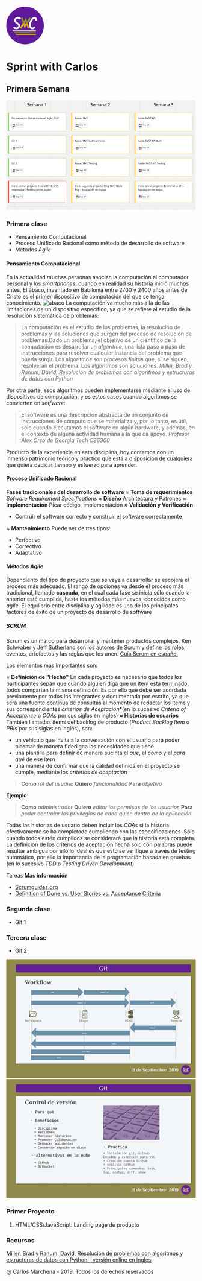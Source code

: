 

<img src="../../modulos/img/swc.jpg" alt="Kitten"
	title="A cute kitten" width="100" height="100" style="border-radius: 50%" />

# Sprint with Carlos
## Primera Semana
![base](/modulos/img/swc-fullstack-03.png)
### Primera clase
- Pensamiento Computacional
- Proceso Unificado Racional como método de desarrollo de software
- Métodos *Agile*
#### Pensamiento Computacional
En la actualidad muchas personas asocian la computación al computador personal y los *smartphones*, cuando en realidad su historia inició muchos antes. El ábaco, inventado en Babilonia entre 2700 y 2400 años antes de Cristo es el primer dispositivo de computación del que se tenga conocimiento.
![abaco](https://history-computer.com/CalculatingTools/Abacus/RomanAbacus.jpg) 
La computación va mucho más allá de las limitaciones de un dispositivo específico, ya que se refiere al estudio de la resolución sistemática de problemas: 
>La computación es el estudio de los problemas, la resolución de problemas y las soluciones que surgen del proceso de resolución de problemas.Dado un problema, el objetivo de un científico de la computación es desarrollar un *algoritmo*, una lista paso a paso de instrucciones para resolver cualquier instancia del problema que pueda surgir. Los algoritmos son procesos finitos que, si se siguen, resolverán el problema. Los algoritmos son soluciones. 
*Miller, Brad y Ranum, David, Resolución de problemas con algoritmos y estructuras de datos con Python*

Por otra parte, esos algoritmos pueden implementarse mediante el uso de dispositivos de computación, y es estos casos cuando algoritmos se convierten en *sotfware*:
>El software es una descripción abstracta de un conjunto de instrucciones de cómputo que se materializa y, por lo tanto, es útil, sólo cuando ejecutamos el software en algún hardware, y ademas, en el contexto de alguna actividad humana a la que da apoyo. 
*Profesor Alex Orso de Georgia Tech CS6300*

Producto de la experiencia en esta disciplina, hoy contamos con un inmenso patrimonio teórico y práctico que está a disposición de cualquiera que quiera dedicar tiempo y esfuerzo para aprender.

#### Proceso Unificado Racional

**Fases tradicionales del desarrollo de software**
≈ **Toma de requerimientos**
*Sofware Requirement Specifications*
≈ **Diseño**
Architectura y Patrones
≈ **Implementación**
Picar código, implementación
≈ **Validación y Verificación**
- Contruir el software correcto y construir el software correctamente

≈ **Mantenimiento**
Puede ser de tres tipos:
- Perfectivo
- Correctivo
- Adaptativo




#### Métodos *Agile*
Dependiento del tipo de proyecto que se vaya a desarrollar se escojerá el proceso más adecuado. El rango de opciones va desde el proceso más tradicional, llamado **cascada**, en el cual cada fase se inicia sólo cuando la anterior esté cumplida, hasta los métodos más nuevos, conocidos como *agile*. El equilibrio entre disciplina y agilidad es uno de los principales factores de éxito de un proyecto de desarrollo de software
##### SCRUM
Scrum es un marco para desarrollar y mantener productos complejos.  Ken Schwaber y Jeff Sutherland son los autores de Scrum y define los roles, eventos, artefactos y las reglas que los unen. 
[Guía Scrum en español](https://www.scrumguides.org/docs/scrumguide/v2017/2017-Scrum-Guide-Spanish-European.pdf#zoom=100)

Los elementos más importantes son:

**≈ Definición de "Hecho"**
En cada proyecto es necesario que todos los participantes sepan que cuando alguien diga que un item está terminado, todos compartan la misma definición. Es por ello que debe ser acordada previamente por todos los integrantes y documentada por escrito, ya que será una fuente continua de consultas al momento de redactar los items y sus correspondientes *criterios de Aceptación**(en lo sucesivo *Criteria of Acceptance* o *COAs* por sus siglas en inglés)
**≈ Historias de usuarios**
También llamadas items del backlog de producto (*Product Backlog Item* o *PBIs* por sus siglas en inglés), son:  
- un vehículo que invita a la conversación con el usuario para poder plasmar de manera fidedigna las necesidades que tiene.
- una plantilla para definir de manera sucinta el *qué*, el *cómo* y el *para qué* de ese item
- una manera de confirmar que la calidad definida en el proyecto se cumple, mediante los *criterios de aceptación*

> **Como** *rol del usuario*
> **Quiero** *funcionalidad*
> **Para** *objetivo*

**Ejemplo:**

> **Como** *administrador*
> **Quiero** *editar los permisos  de los usuarios*
> **Para** *poder controlar los privilegios de cada quién dentro de la aplicación*

Todas las historias de usuario deben incluir los *COAs* si la historia efectivamente se ha completado cumpliendo con las especificaciones. Sólo cuando todos estén cumplidos se considerará que la historia está completa. La definición de los criterios de aceptación hecha sólo con palabras puede resultar ambigua por ello lo ideal es que esto se verifique a través de testing automático, por ello la importancia de la programación basada en pruebas (en lo sucesivo *TDD* o *Testing Driven Development*)

Tareas
**Mas información** 
- [Scrumguides.org](https://www.scrumguides.org/docs/scrumguide/v1/scrum-guide-us.pdf)
- [Definition of Done vs. User Stories vs. Acceptance Criteria](https://agilepainrelief.com/notesfromatooluser/2017/05/definition-of-done-vs-user-stories-vs-acceptance-criteria.html#.XCeRWtEo8Wp)

### Segunda clase
- Git 1
### Tercera clase
- Git 2

![base](img/swc-fullstack-git01.png)
![base](img/swc-fullstack-git02.png)

### Primer Proyecto
1. HTML/CSS/JavaScript: Landing page de producto

### Recursos 
[Miller, Brad y Ranum, David, Resolución de problemas con algoritmos y estructuras de datos con Python - versión online en inglés](https://runestone.academy/runestone/books/published/pythonds/index.html)

@ Carlos Marchena - 2019. Todos los derechos reservados